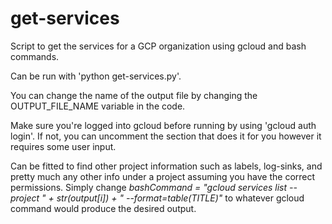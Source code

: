 # get-services
Script to get the services for a GCP organization using gcloud and bash commands.

Can be run with 'python get-services.py'.

You can change the name of the output file by changing the OUTPUT_FILE_NAME variable in the code.

Make sure you're logged into gcloud before running by using 'gcloud auth login'. If not, you can uncomment the section that does it for you however it requires some user input.

Can be fitted to find other project information such as labels, log-sinks, and pretty much any other info under a project assuming you have the correct permissions. Simply change <i>bashCommand = "gcloud services list --project " + str(output[i]) + " --format=table(TITLE)"</i> to whatever gcloud command would produce the desired output.
